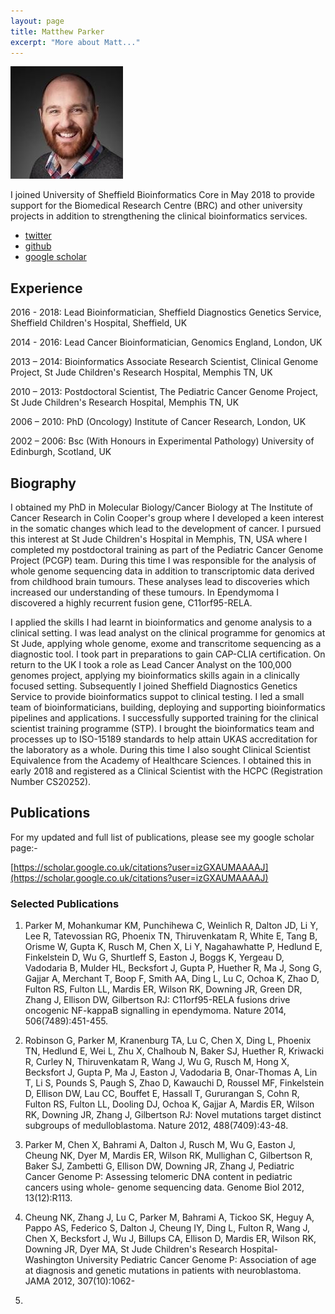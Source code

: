 ```yaml
---
layout: page
title: Matthew Parker
excerpt: "More about Matt..."
---
```


![matt](../images/matt.jpg)

I joined University of Sheffield Bioinformatics Core in May 2018 to provide support for the Biomedical Research Centre (BRC) 
and other university projects in addition to strengthening the clinical bioinformatics services. 

- [twitter](https://twitter.com/bioinfomatt)
- [github](https://github.com/mattdmem)
- [google scholar](https://scholar.google.co.uk/citations?user=izGXAUMAAAAJ)

## Experience

2016 - 2018: Lead Bioinformatician, Sheffield Diagnostics Genetics Service, Sheffield Children's Hospital, Sheffield, UK

2014 - 2016: Lead Cancer Bioinformatician, Genomics England, London, UK

2013 – 2014: Bioinformatics Associate Research Scientist, Clinical Genome Project, St Jude Children's Research Hospital, Memphis TN, UK

2010 – 2013: Postdoctoral Scientist, The Pediatric Cancer Genome Project, St Jude Children's Research Hospital, Memphis TN, UK

2006 – 2010: PhD (Oncology) Institute of Cancer Research, London, UK

2002 – 2006: Bsc (With Honours in Experimental Pathology) University of Edinburgh, Scotland, UK

 
## Biography

I obtained my PhD in Molecular Biology/Cancer Biology at The Institute of Cancer Research in Colin Cooper's group where I developed a keen interest in the somatic changes which lead to the development of cancer. I pursued this interest at St Jude Children's Hospital in Memphis, TN, USA where I completed my postdoctoral training as part of the Pediatric Cancer Genome Project (PCGP) team. During this time I was responsible for the analysis of whole genome sequencing data in addition to transcriptomic data derived from childhood brain tumours. These analyses lead to discoveries which increased our understanding of these tumours. In Ependymoma I discovered a highly recurrent fusion gene, C11orf95-RELA.

I applied the skills I had learnt in bioinformatics and genome analysis to a clinical setting. I was lead analyst on the clinical programme for genomics at St Jude, applying whole genome, exome and transcritome sequencing as a diagnostic tool. I took part in preparations to gain CAP-CLIA certification. On return to the UK I took a role as Lead Cancer Analyst on the 100,000 genomes project, applying my bioinformatics skills again in a clinically focused setting. Subsequently I joined Sheffield Diagnostics Genetics Service to provide bioinformatics suppot to clinical testing. I led a small team of bioinformaticians, building, deploying and supporting bioinformatics pipelines and applications. I successfully supported training for the clinical scientist training programme (STP). I brought the bioinformatics team and processes up to ISO-15189 standards to help attain UKAS accreditation for the laboratory as a whole. During this time I also sought Clinical Scientist Equivalence from the Academy of Healthcare Sciences. I obtained this in early 2018 and registered as a Clinical Scientist with the HCPC (Registration Number CS20252).

## Publications

For my updated and full list of publications, please see my google scholar page:-

[https://scholar.google.co.uk/citations?user=izGXAUMAAAAJ](https://scholar.google.co.uk/citations?user=izGXAUMAAAAJ)

### Selected Publications

1. Parker M, Mohankumar KM, Punchihewa C, Weinlich R, Dalton JD, Li Y, Lee
R, Tatevossian RG, Phoenix TN, Thiruvenkatam R, White E, Tang B, Orisme
W, Gupta K, Rusch M, Chen X, Li Y, Nagahawhatte P, Hedlund E, Finkelstein
D, Wu G, Shurtleff S, Easton J, Boggs K, Yergeau D, Vadodaria B, Mulder
HL, Becksfort J, Gupta P, Huether R, Ma J, Song G, Gajjar A, Merchant T,
Boop F, Smith AA, Ding L, Lu C, Ochoa K, Zhao D, Fulton RS, Fulton LL,
Mardis ER, Wilson RK, Downing JR, Green DR, Zhang J, Ellison DW,
Gilbertson RJ: C11orf95-RELA fusions drive oncogenic NF-kappaB
signalling in ependymoma. Nature 2014, 506(7489):451-455.

2. Robinson G, Parker M, Kranenburg TA, Lu C, Chen X, Ding L, Phoenix TN,
Hedlund E, Wei L, Zhu X, Chalhoub N, Baker SJ, Huether R, Kriwacki R,
Curley N, Thiruvenkatam R, Wang J, Wu G, Rusch M, Hong X, Becksfort J,
Gupta P, Ma J, Easton J, Vadodaria B, Onar-Thomas A, Lin T, Li S, Pounds
S, Paugh S, Zhao D, Kawauchi D, Roussel MF, Finkelstein D, Ellison DW,
Lau CC, Bouffet E, Hassall T, Gururangan S, Cohn R, Fulton RS, Fulton LL,
Dooling DJ, Ochoa K, Gajjar A, Mardis ER, Wilson RK, Downing JR, Zhang J,
Gilbertson RJ: Novel mutations target distinct subgroups of
medulloblastoma. Nature 2012, 488(7409):43-48.

3. Parker M, Chen X, Bahrami A, Dalton J, Rusch M, Wu G, Easton J, Cheung
NK, Dyer M, Mardis ER, Wilson RK, Mullighan C, Gilbertson R, Baker SJ,
Zambetti G, Ellison DW, Downing JR, Zhang J, Pediatric Cancer Genome P:
Assessing telomeric DNA content in pediatric cancers using whole-
genome sequencing data. Genome Biol 2012, 13(12):R113.

4. Cheung NK, Zhang J, Lu C, Parker M, Bahrami A, Tickoo SK, Heguy A,
Pappo AS, Federico S, Dalton J, Cheung IY, Ding L, Fulton R, Wang J, Chen
X, Becksfort J, Wu J, Billups CA, Ellison D, Mardis ER, Wilson RK, Downing
JR, Dyer MA, St Jude Children&#39;s Research Hospital-Washington University
Pediatric Cancer Genome P: Association of age at diagnosis and genetic
mutations in patients with neuroblastoma. JAMA 2012, 307(10):1062-
1071.
